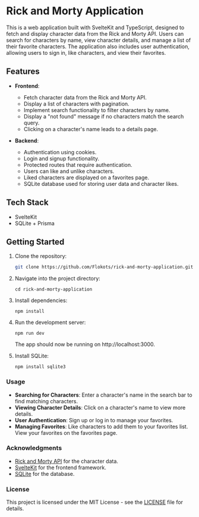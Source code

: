 # Rick and Morty Application
This is a web application built with SvelteKit and TypeScript, designed to fetch and display character data from the Rick and Morty API. Users can search for characters by name, view character details, and manage a list of their favorite characters. The application also includes user authentication, allowing users to sign in, like characters, and view their favorites.

## Features

- **Frontend**:
  - Fetch character data from the Rick and Morty API.
  - Display a list of characters with pagination.
  - Implement search functionality to filter characters by name.
  - Display a "not found" message if no characters match the search query.
  - Clicking on a character's name leads to a details page.
  
- **Backend**:
  - Authentication using cookies.
  - Login and signup functionality.
  - Protected routes that require authentication.
  - Users can like and unlike characters.
  - Liked characters are displayed on a favorites page.
  - SQLite database used for storing user data and character likes.

## Tech Stack

- SvelteKit
- SQLite + Prisma

## Getting Started

1. Clone the repository:

   ```bash
   git clone https://github.com/Flokots/rick-and-morty-application.git
   ```
2. Navigate into the project directory:
   ```
   cd rick-and-morty-application
   ```
3. Install dependencies:
   ```
   npm install
   ```
4. Run the development server:
   ```
   npm run dev
   ```
   The app should now be running on http://localhost:3000.
5. Install SQLite:
   ```
   npm install sqlite3
   ```

### Usage

- **Searching for Characters**: Enter a character's name in the search bar to find matching characters.
- **Viewing Character Details**: Click on a character's name to view more details.
- **User Authentication**: Sign up or log in to manage your favorites.
- **Managing Favorites**: Like characters to add them to your favorites list. View your favorites on the favorites page.


### Acknowledgments
* [Rick and Morty API](https://rickandmortyapi.com/) for the character data.
* [SvelteKit](https://kit.svelte.dev/) for the frontend framework.
* [SQLite](https://www.sqlite.org/index.html) for the database.
  
### License
This project is licensed under the MIT License - see the [LICENSE](./LICENSE) file for details.
